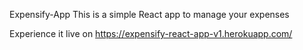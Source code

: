 Expensify-App
This is a simple React app to manage your expenses

Experience it live on https://expensify-react-app-v1.herokuapp.com/
